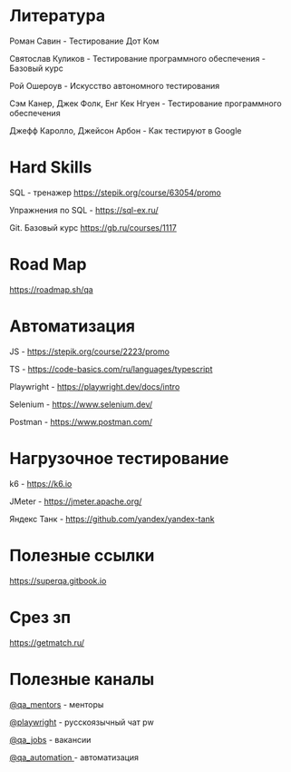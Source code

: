 # Литература
Роман Савин - Тестирование Дот Ком

Святослав Куликов - Тестирование программного обеспечения - Базовый курс

Рой Ошероув - Искусство автономного тестирования

Сэм Канер, Джек Фолк, Енг Кек Нгуен - Тестирование программного обеспечения

Джефф Каролло, Джейсон Арбон - Как тестируют в Google

# Hard Skills
SQL - тренажер https://stepik.org/course/63054/promo

Упражнения по SQL - https://sql-ex.ru/

Git. Базовый курс https://gb.ru/courses/1117

# Road Map
https://roadmap.sh/qa

# Автоматизация
JS - https://stepik.org/course/2223/promo

TS - https://code-basics.com/ru/languages/typescript

Playwright - https://playwright.dev/docs/intro

Selenium - https://www.selenium.dev/

Postman - https://www.postman.com/

# Нагрузочное тестирование
k6 - https://k6.io

JMeter - https://jmeter.apache.org/

Яндекс Танк - https://github.com/yandex/yandex-tank

# Полезные ссылки 

https://superqa.gitbook.io

# Срез зп 

https://getmatch.ru/

# Полезные каналы

[@qa_mentors](https://t.me/qa_mentors ) - менторы 

[@playwright](https://t.me/playwright)  - русскоязычный чат pw

[@qa_jobs](https://t.me/qa_jobs) - вакансии 

[@qa_automation ](https://t.me/qa_automation) - автоматизация
